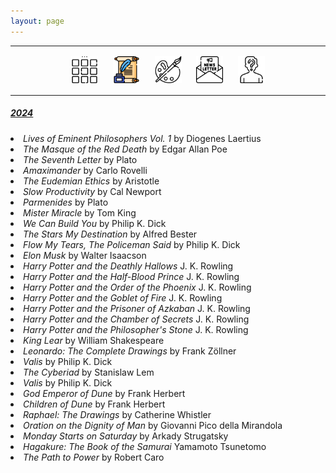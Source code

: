 ```yaml
---
layout: page
---
```

<center>
<hr width="100%" size="3">
<div class="container">
        <a href="https://ellisjalia.com"><img src="/assets/icons/menu-bw.png" style="width:43px;height:43px;justify-content:center;display:inline-block;border:1px;margin: 0px 8px;padding:2px;"/></a>
        <a href="https://ellisjalia.com/essays"><img src="/assets/icons/quill.png" style="width:43px;height:43px;justify-content:center;display:inline-block;border:1px;margin: 0px 8px;padding:2px;"/></a>
        <a href="https://ellisjalia.com/art"><img src="/assets/icons/paint-palette-bw.png" style="width:43px;height:43px;justify-content:center;display:inline-block;border:1px;margin: 0px 8px;padding:2px;"/></a>
        <a href="https://ellisjalia.com/newsletter"><img src="/assets/icons/newsletter-bw.png" style="width:443px2px;height:43px;justify-content:center;display:inline-block;border:1px;margin: 0px 8px;padding:2px;"/></a>
        <a href="https://ellisjalia.com/about"><img src="/assets/icons/unknown-bw.png" style="width:43px;height:43px;justify-content:center;display:inline-block;border:1px;margin: 0px 8px;padding:2px;"/></a>
 </div>
  <hr width="100%" size="3">
  </center>

<h5><u>2024</u></h5>

<li><i>Lives of Eminent Philosophers Vol. 1</i> by Diogenes Laertius</li>
<li><i>The Masque of the Red Death</i> by Edgar Allan Poe</li>
<li><i>The Seventh Letter</i> by Plato</li>
<li><i>Amaximander</i> by Carlo Rovelli</li>
<li><i>The Eudemian Ethics</i> by Aristotle</li>
<li><i>Slow Productivity</i> by Cal Newport</li>
<li><i>Parmenides</i> by Plato</li>
<li><i>Mister Miracle</i> by Tom King</li>
<li><i>We Can Build You</i> by Philip K. Dick</li>
<li><i>The Stars My Destination</i> by Alfred Bester</li>
<li><i>Flow My Tears, The Policeman Said</i> by Philip K. Dick</li>
<li><i>Elon Musk</i> by Walter Isaacson</li>
<li><i>Harry Potter and the Deathly Hallows</i> J. K. Rowling</li>
<li><i>Harry Potter and the Half-Blood Prince</i> J. K. Rowling</li>
<li><i>Harry Potter and the Order of the Phoenix</i> J. K. Rowling</li>
<li><i>Harry Potter and the Goblet of Fire</i> J. K. Rowling</li>
<li><i>Harry Potter and the Prisoner of Azkaban</i> J. K. Rowling</li>
<li><i>Harry Potter and the Chamber of Secrets</i> J. K. Rowling</li>
<li><i>Harry Potter and the Philosopher's Stone</i> J. K. Rowling</li>
<li><i>King Lear</i> by William Shakespeare</li>
<li><i>Leonardo: The Complete Drawings</i> by Frank Zöllner</li>
<li><i>Valis</i> by Philip K. Dick</li>
<li><i>The Cyberiad</i> by Stanislaw Lem</li>
<li><i>Valis</i> by Philip K. Dick</li>
<li><i>God Emperor of Dune</i> by Frank Herbert</li>
<li><i>Children of Dune</i> by Frank Herbert</li>
<li><i>Raphael: The Drawings</i> by Catherine Whistler</li>
<li><i>Oration on the Dignity of Man</i> by Giovanni Pico della Mirandola</li>
<li><i>Monday Starts on Saturday</i> by Arkady Strugatsky</li>
<li><i>Hagakure: The Book of the Samurai</i> Yamamoto Tsunetomo</li>
<li><i>The Path to Power</i> by Robert Caro</li>




